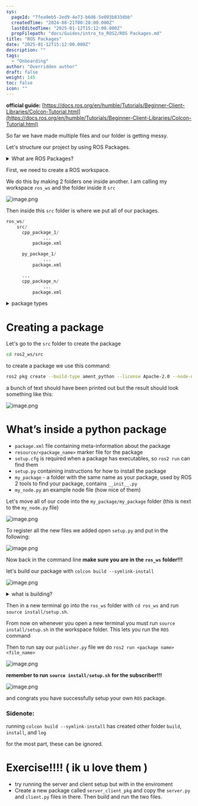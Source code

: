 ```yaml
---
sys:
  pageId: "7fea9eb5-2ed9-4e73-b6d6-5e093b833dbb"
  createdTime: "2024-08-21T00:28:00.000Z"
  lastEditedTime: "2025-01-12T15:12:00.000Z"
  propFilepath: "docs/Guides/intro_to_ROS2/ROS Packages.md"
title: "ROS Packages"
date: "2025-01-12T15:12:00.000Z"
description: ""
tags:
  - "Onboarding"
author: "Overridden author"
draft: false
weight: 145
toc: false
icon: ""
---
```


**official guide:** [https://docs.ros.org/en/humble/Tutorials/Beginner-Client-Libraries/Colcon-Tutorial.html](https://docs.ros.org/en/humble/Tutorials/Beginner-Client-Libraries/Colcon-Tutorial.html)

So far we have made multiple files and our folder is getting messy.

Let's structure our project by using ROS Packages.

<details>

<summary>What are ROS Packages?</summary>

ROS Packages are, as the name implies, packages of code that are highly sharable between ROS developers.

They consist of a folder, `package.xml` file, and source code

```python
      cpp_package_1/
		      ... imagine much code files here ..
          package.xml
```

</details>

First, we need to create a ROS workspace.

We do this by making 2 folders one inside another. I am calling my workspace `ros_ws` and the folder inside it `src`

![image.png](https://prod-files-secure.s3.us-west-2.amazonaws.com/d518164a-d88e-44d1-a4ee-3adb3bd8bce0/70706947-fd18-4537-a67b-e12946812d31/image.png?X-Amz-Algorithm=AWS4-HMAC-SHA256&X-Amz-Content-Sha256=UNSIGNED-PAYLOAD&X-Amz-Credential=ASIAZI2LB466SUY2TVPR%2F20250504%2Fus-west-2%2Fs3%2Faws4_request&X-Amz-Date=20250504T200837Z&X-Amz-Expires=3600&X-Amz-Security-Token=IQoJb3JpZ2luX2VjEHEaCXVzLXdlc3QtMiJIMEYCIQCzzIBephOor19t%2FhqM30PsD%2BgVfyspshbr70PxazxCXQIhALnXKCTyw%2BsR8QvnZbHgWad7yE4xhE%2BfZQAOUHxcU43AKv8DCBoQABoMNjM3NDIzMTgzODA1IgzTLXW0veDzr%2BnztOcq3APgSNfvsRe9XsWg3%2FQ2wQuFtRPrnOO71Vr3g%2B44UiJfUPpuml1jyUcXGHKkDUQ%2Bow1l7gvjYgaVcYqyZBNyWKhIF3cKzNvg%2F20OOck8tCxHKjanC6F2dVPooEoyAntzzU30w5vVUbs8eFcOY8ye6xGSteRfKtEfmGqJSr6GWzEMKs5Jg4yVwqkllK%2BxwIwi4fnGt5UU9mXA6eg2r57VryKCQ8wYLIvtd8YD6Fxd2MOCsvJiFE0mpTfUPUbSpuZ9Rg8RmnmEbeF7uTYL3bqbqZGqjngATcy3F8DuYbqNEkFhiYGhTD%2BDzh9zUTPRcmEQIzRoJX8DVLs7dNEzcPRlnnzFLAotwF51ZzkS1QAUsJqd7EYSf9TrxJBOgGwnFN3T2TjV2%2BAZT%2BKCMEYkbDx2t6DCbk1PN5QmQylmqmuf0UkQJ3s1co223pKoEaH1H8p%2Bx49DE455%2BlkNLvMwsLAL40rtdX7hYaKm5FD3JK50o%2Bk1GWO30PVHKoevxfJcKapu3zTotcl3XBunSBI6veWajQnhnQsjWjeFmdfOu23VojRRY%2FSbWTdwUyv8hrf58Qa8PNriSsHrcVR5835fy11OuIeaeq9n2PfAXGQyHdsSl%2FP5AADzbGxi3P6w9j1DoTDvut7ABjqkAcxmONgOdN2DvU40envLTn3H5wFXsiwR3%2BFLQDZEF5foCaQIgiKhjtt5qGJHbL4m1wbuSShnmdUARchtmNuIKl%2FTw%2BBqc9YYqTA2UHD5AnILaaCvqitPRaJGRa%2FayrLYcdWCbB5%2BIk6Jj4cLrVoGKKSt4mvXZP73DmhaTdUm7zJY0Zvg%2BE%2Buyl5pcrnVGeWbflwlVLPkVPuOqZVdiTq4YeIkGfef&X-Amz-Signature=6fd1008c7252b329253cbd86835855110942b067d89a31d5639b202799941c51&X-Amz-SignedHeaders=host&x-id=GetObject)

Then inside this `src` folder is where we put all of our packages.

```python
ros_ws/
    src/
      cpp_package_1/
		      ...
          package.xml

      py_package_1/
		      ...
          package.xml

      ...
      cpp_package_n/
		      ...
          package.xml

```

<details>

<summary>package types</summary>

packages can be either `C++` or python.

the intern file structure is different for each but for this guide we will stick to creating python packages

</details>

# Creating a package

Let's go to the `src` folder to create the package

```bash
cd ros2_ws/src
```

to create a package we use this command:

```bash
ros2 pkg create --build-type ament_python --license Apache-2.0 --node-name my_node my_package
```

a bunch of text should have been printed out but the result should look something like this:

![image.png](https://prod-files-secure.s3.us-west-2.amazonaws.com/d518164a-d88e-44d1-a4ee-3adb3bd8bce0/e6cf1e3f-8512-4a3e-b131-079f800bf3e8/image.png?X-Amz-Algorithm=AWS4-HMAC-SHA256&X-Amz-Content-Sha256=UNSIGNED-PAYLOAD&X-Amz-Credential=ASIAZI2LB466SUY2TVPR%2F20250504%2Fus-west-2%2Fs3%2Faws4_request&X-Amz-Date=20250504T200837Z&X-Amz-Expires=3600&X-Amz-Security-Token=IQoJb3JpZ2luX2VjEHEaCXVzLXdlc3QtMiJIMEYCIQCzzIBephOor19t%2FhqM30PsD%2BgVfyspshbr70PxazxCXQIhALnXKCTyw%2BsR8QvnZbHgWad7yE4xhE%2BfZQAOUHxcU43AKv8DCBoQABoMNjM3NDIzMTgzODA1IgzTLXW0veDzr%2BnztOcq3APgSNfvsRe9XsWg3%2FQ2wQuFtRPrnOO71Vr3g%2B44UiJfUPpuml1jyUcXGHKkDUQ%2Bow1l7gvjYgaVcYqyZBNyWKhIF3cKzNvg%2F20OOck8tCxHKjanC6F2dVPooEoyAntzzU30w5vVUbs8eFcOY8ye6xGSteRfKtEfmGqJSr6GWzEMKs5Jg4yVwqkllK%2BxwIwi4fnGt5UU9mXA6eg2r57VryKCQ8wYLIvtd8YD6Fxd2MOCsvJiFE0mpTfUPUbSpuZ9Rg8RmnmEbeF7uTYL3bqbqZGqjngATcy3F8DuYbqNEkFhiYGhTD%2BDzh9zUTPRcmEQIzRoJX8DVLs7dNEzcPRlnnzFLAotwF51ZzkS1QAUsJqd7EYSf9TrxJBOgGwnFN3T2TjV2%2BAZT%2BKCMEYkbDx2t6DCbk1PN5QmQylmqmuf0UkQJ3s1co223pKoEaH1H8p%2Bx49DE455%2BlkNLvMwsLAL40rtdX7hYaKm5FD3JK50o%2Bk1GWO30PVHKoevxfJcKapu3zTotcl3XBunSBI6veWajQnhnQsjWjeFmdfOu23VojRRY%2FSbWTdwUyv8hrf58Qa8PNriSsHrcVR5835fy11OuIeaeq9n2PfAXGQyHdsSl%2FP5AADzbGxi3P6w9j1DoTDvut7ABjqkAcxmONgOdN2DvU40envLTn3H5wFXsiwR3%2BFLQDZEF5foCaQIgiKhjtt5qGJHbL4m1wbuSShnmdUARchtmNuIKl%2FTw%2BBqc9YYqTA2UHD5AnILaaCvqitPRaJGRa%2FayrLYcdWCbB5%2BIk6Jj4cLrVoGKKSt4mvXZP73DmhaTdUm7zJY0Zvg%2BE%2Buyl5pcrnVGeWbflwlVLPkVPuOqZVdiTq4YeIkGfef&X-Amz-Signature=15378c0658d24326bb6c39a8f443befcb8f4e7c3f3d3f51fbb2feca341bc7f2e&X-Amz-SignedHeaders=host&x-id=GetObject)

# What’s inside a python package

- `package.xml` file containing meta-information about the package
- `resource/<package_name>` marker file for the package
- `setup.cfg` is required when a package has executables, so `ros2 run` can find them
- `setup.py` containing instructions for how to install the package
- `my_package` - a folder with the same name as your package, used by ROS 2 tools to find your package, contains `__init__.py`
- `my_node.py` an example node file (how nice of them)

Let's move all of our code into the `my_package/my_package` folder (this is next to the `my_node.py` file)

![image.png](https://prod-files-secure.s3.us-west-2.amazonaws.com/d518164a-d88e-44d1-a4ee-3adb3bd8bce0/9ce58f11-0da9-4d3e-b86d-506a9685d378/image.png?X-Amz-Algorithm=AWS4-HMAC-SHA256&X-Amz-Content-Sha256=UNSIGNED-PAYLOAD&X-Amz-Credential=ASIAZI2LB466SUY2TVPR%2F20250504%2Fus-west-2%2Fs3%2Faws4_request&X-Amz-Date=20250504T200837Z&X-Amz-Expires=3600&X-Amz-Security-Token=IQoJb3JpZ2luX2VjEHEaCXVzLXdlc3QtMiJIMEYCIQCzzIBephOor19t%2FhqM30PsD%2BgVfyspshbr70PxazxCXQIhALnXKCTyw%2BsR8QvnZbHgWad7yE4xhE%2BfZQAOUHxcU43AKv8DCBoQABoMNjM3NDIzMTgzODA1IgzTLXW0veDzr%2BnztOcq3APgSNfvsRe9XsWg3%2FQ2wQuFtRPrnOO71Vr3g%2B44UiJfUPpuml1jyUcXGHKkDUQ%2Bow1l7gvjYgaVcYqyZBNyWKhIF3cKzNvg%2F20OOck8tCxHKjanC6F2dVPooEoyAntzzU30w5vVUbs8eFcOY8ye6xGSteRfKtEfmGqJSr6GWzEMKs5Jg4yVwqkllK%2BxwIwi4fnGt5UU9mXA6eg2r57VryKCQ8wYLIvtd8YD6Fxd2MOCsvJiFE0mpTfUPUbSpuZ9Rg8RmnmEbeF7uTYL3bqbqZGqjngATcy3F8DuYbqNEkFhiYGhTD%2BDzh9zUTPRcmEQIzRoJX8DVLs7dNEzcPRlnnzFLAotwF51ZzkS1QAUsJqd7EYSf9TrxJBOgGwnFN3T2TjV2%2BAZT%2BKCMEYkbDx2t6DCbk1PN5QmQylmqmuf0UkQJ3s1co223pKoEaH1H8p%2Bx49DE455%2BlkNLvMwsLAL40rtdX7hYaKm5FD3JK50o%2Bk1GWO30PVHKoevxfJcKapu3zTotcl3XBunSBI6veWajQnhnQsjWjeFmdfOu23VojRRY%2FSbWTdwUyv8hrf58Qa8PNriSsHrcVR5835fy11OuIeaeq9n2PfAXGQyHdsSl%2FP5AADzbGxi3P6w9j1DoTDvut7ABjqkAcxmONgOdN2DvU40envLTn3H5wFXsiwR3%2BFLQDZEF5foCaQIgiKhjtt5qGJHbL4m1wbuSShnmdUARchtmNuIKl%2FTw%2BBqc9YYqTA2UHD5AnILaaCvqitPRaJGRa%2FayrLYcdWCbB5%2BIk6Jj4cLrVoGKKSt4mvXZP73DmhaTdUm7zJY0Zvg%2BE%2Buyl5pcrnVGeWbflwlVLPkVPuOqZVdiTq4YeIkGfef&X-Amz-Signature=0f5d6adeef7bbe1fad39a5f1fc13d003c15f6e9562221bd02f774711f130a672&X-Amz-SignedHeaders=host&x-id=GetObject)

To register all the new files we added open `setup.py` and put in the following:

![image.png](https://prod-files-secure.s3.us-west-2.amazonaws.com/d518164a-d88e-44d1-a4ee-3adb3bd8bce0/1cd7c262-4cae-4496-9d75-c178537d24a2/image.png?X-Amz-Algorithm=AWS4-HMAC-SHA256&X-Amz-Content-Sha256=UNSIGNED-PAYLOAD&X-Amz-Credential=ASIAZI2LB466SUY2TVPR%2F20250504%2Fus-west-2%2Fs3%2Faws4_request&X-Amz-Date=20250504T200837Z&X-Amz-Expires=3600&X-Amz-Security-Token=IQoJb3JpZ2luX2VjEHEaCXVzLXdlc3QtMiJIMEYCIQCzzIBephOor19t%2FhqM30PsD%2BgVfyspshbr70PxazxCXQIhALnXKCTyw%2BsR8QvnZbHgWad7yE4xhE%2BfZQAOUHxcU43AKv8DCBoQABoMNjM3NDIzMTgzODA1IgzTLXW0veDzr%2BnztOcq3APgSNfvsRe9XsWg3%2FQ2wQuFtRPrnOO71Vr3g%2B44UiJfUPpuml1jyUcXGHKkDUQ%2Bow1l7gvjYgaVcYqyZBNyWKhIF3cKzNvg%2F20OOck8tCxHKjanC6F2dVPooEoyAntzzU30w5vVUbs8eFcOY8ye6xGSteRfKtEfmGqJSr6GWzEMKs5Jg4yVwqkllK%2BxwIwi4fnGt5UU9mXA6eg2r57VryKCQ8wYLIvtd8YD6Fxd2MOCsvJiFE0mpTfUPUbSpuZ9Rg8RmnmEbeF7uTYL3bqbqZGqjngATcy3F8DuYbqNEkFhiYGhTD%2BDzh9zUTPRcmEQIzRoJX8DVLs7dNEzcPRlnnzFLAotwF51ZzkS1QAUsJqd7EYSf9TrxJBOgGwnFN3T2TjV2%2BAZT%2BKCMEYkbDx2t6DCbk1PN5QmQylmqmuf0UkQJ3s1co223pKoEaH1H8p%2Bx49DE455%2BlkNLvMwsLAL40rtdX7hYaKm5FD3JK50o%2Bk1GWO30PVHKoevxfJcKapu3zTotcl3XBunSBI6veWajQnhnQsjWjeFmdfOu23VojRRY%2FSbWTdwUyv8hrf58Qa8PNriSsHrcVR5835fy11OuIeaeq9n2PfAXGQyHdsSl%2FP5AADzbGxi3P6w9j1DoTDvut7ABjqkAcxmONgOdN2DvU40envLTn3H5wFXsiwR3%2BFLQDZEF5foCaQIgiKhjtt5qGJHbL4m1wbuSShnmdUARchtmNuIKl%2FTw%2BBqc9YYqTA2UHD5AnILaaCvqitPRaJGRa%2FayrLYcdWCbB5%2BIk6Jj4cLrVoGKKSt4mvXZP73DmhaTdUm7zJY0Zvg%2BE%2Buyl5pcrnVGeWbflwlVLPkVPuOqZVdiTq4YeIkGfef&X-Amz-Signature=a48f7f09e06ee9a7bfbf7e2ba1291a33b8f2d0d6092dee24ce307133f49f6e60&X-Amz-SignedHeaders=host&x-id=GetObject)

Now back in the command line **make sure you are in the** **`ros_ws`** **folder!!!**

let's build our package with `colcon build --symlink-install`

![image.png](https://prod-files-secure.s3.us-west-2.amazonaws.com/d518164a-d88e-44d1-a4ee-3adb3bd8bce0/2f2a0d27-b173-48fd-b189-5f5c0ce65619/image.png?X-Amz-Algorithm=AWS4-HMAC-SHA256&X-Amz-Content-Sha256=UNSIGNED-PAYLOAD&X-Amz-Credential=ASIAZI2LB466SUY2TVPR%2F20250504%2Fus-west-2%2Fs3%2Faws4_request&X-Amz-Date=20250504T200837Z&X-Amz-Expires=3600&X-Amz-Security-Token=IQoJb3JpZ2luX2VjEHEaCXVzLXdlc3QtMiJIMEYCIQCzzIBephOor19t%2FhqM30PsD%2BgVfyspshbr70PxazxCXQIhALnXKCTyw%2BsR8QvnZbHgWad7yE4xhE%2BfZQAOUHxcU43AKv8DCBoQABoMNjM3NDIzMTgzODA1IgzTLXW0veDzr%2BnztOcq3APgSNfvsRe9XsWg3%2FQ2wQuFtRPrnOO71Vr3g%2B44UiJfUPpuml1jyUcXGHKkDUQ%2Bow1l7gvjYgaVcYqyZBNyWKhIF3cKzNvg%2F20OOck8tCxHKjanC6F2dVPooEoyAntzzU30w5vVUbs8eFcOY8ye6xGSteRfKtEfmGqJSr6GWzEMKs5Jg4yVwqkllK%2BxwIwi4fnGt5UU9mXA6eg2r57VryKCQ8wYLIvtd8YD6Fxd2MOCsvJiFE0mpTfUPUbSpuZ9Rg8RmnmEbeF7uTYL3bqbqZGqjngATcy3F8DuYbqNEkFhiYGhTD%2BDzh9zUTPRcmEQIzRoJX8DVLs7dNEzcPRlnnzFLAotwF51ZzkS1QAUsJqd7EYSf9TrxJBOgGwnFN3T2TjV2%2BAZT%2BKCMEYkbDx2t6DCbk1PN5QmQylmqmuf0UkQJ3s1co223pKoEaH1H8p%2Bx49DE455%2BlkNLvMwsLAL40rtdX7hYaKm5FD3JK50o%2Bk1GWO30PVHKoevxfJcKapu3zTotcl3XBunSBI6veWajQnhnQsjWjeFmdfOu23VojRRY%2FSbWTdwUyv8hrf58Qa8PNriSsHrcVR5835fy11OuIeaeq9n2PfAXGQyHdsSl%2FP5AADzbGxi3P6w9j1DoTDvut7ABjqkAcxmONgOdN2DvU40envLTn3H5wFXsiwR3%2BFLQDZEF5foCaQIgiKhjtt5qGJHbL4m1wbuSShnmdUARchtmNuIKl%2FTw%2BBqc9YYqTA2UHD5AnILaaCvqitPRaJGRa%2FayrLYcdWCbB5%2BIk6Jj4cLrVoGKKSt4mvXZP73DmhaTdUm7zJY0Zvg%2BE%2Buyl5pcrnVGeWbflwlVLPkVPuOqZVdiTq4YeIkGfef&X-Amz-Signature=1c8c528978936bc48e7392276b9000b3f4c7522eff27a3211653f69aaec4930b&X-Amz-SignedHeaders=host&x-id=GetObject)

<details>

<summary>what is building?</summary>

if you are a CS major at Rose-Hulman you will learn the answer to this in CSSE132

but TLDR; is it combines all the code files into one program that can be run easily 

</details>

Then in a new terminal go into the `ros_ws` folder with `cd ros_ws` and run `source install/setup.sh`. 

From now on whenever you open a new terminal you must run `source install/setup.sh` in the workspace folder. This lets you run the `ROS` command

Then to run say our `publisher.py` file we do `ros2 run <package name> <file_name>`

![image.png](https://prod-files-secure.s3.us-west-2.amazonaws.com/d518164a-d88e-44d1-a4ee-3adb3bd8bce0/4f4b1219-3a44-4632-aa0a-ce3471699f59/image.png?X-Amz-Algorithm=AWS4-HMAC-SHA256&X-Amz-Content-Sha256=UNSIGNED-PAYLOAD&X-Amz-Credential=ASIAZI2LB466SUY2TVPR%2F20250504%2Fus-west-2%2Fs3%2Faws4_request&X-Amz-Date=20250504T200837Z&X-Amz-Expires=3600&X-Amz-Security-Token=IQoJb3JpZ2luX2VjEHEaCXVzLXdlc3QtMiJIMEYCIQCzzIBephOor19t%2FhqM30PsD%2BgVfyspshbr70PxazxCXQIhALnXKCTyw%2BsR8QvnZbHgWad7yE4xhE%2BfZQAOUHxcU43AKv8DCBoQABoMNjM3NDIzMTgzODA1IgzTLXW0veDzr%2BnztOcq3APgSNfvsRe9XsWg3%2FQ2wQuFtRPrnOO71Vr3g%2B44UiJfUPpuml1jyUcXGHKkDUQ%2Bow1l7gvjYgaVcYqyZBNyWKhIF3cKzNvg%2F20OOck8tCxHKjanC6F2dVPooEoyAntzzU30w5vVUbs8eFcOY8ye6xGSteRfKtEfmGqJSr6GWzEMKs5Jg4yVwqkllK%2BxwIwi4fnGt5UU9mXA6eg2r57VryKCQ8wYLIvtd8YD6Fxd2MOCsvJiFE0mpTfUPUbSpuZ9Rg8RmnmEbeF7uTYL3bqbqZGqjngATcy3F8DuYbqNEkFhiYGhTD%2BDzh9zUTPRcmEQIzRoJX8DVLs7dNEzcPRlnnzFLAotwF51ZzkS1QAUsJqd7EYSf9TrxJBOgGwnFN3T2TjV2%2BAZT%2BKCMEYkbDx2t6DCbk1PN5QmQylmqmuf0UkQJ3s1co223pKoEaH1H8p%2Bx49DE455%2BlkNLvMwsLAL40rtdX7hYaKm5FD3JK50o%2Bk1GWO30PVHKoevxfJcKapu3zTotcl3XBunSBI6veWajQnhnQsjWjeFmdfOu23VojRRY%2FSbWTdwUyv8hrf58Qa8PNriSsHrcVR5835fy11OuIeaeq9n2PfAXGQyHdsSl%2FP5AADzbGxi3P6w9j1DoTDvut7ABjqkAcxmONgOdN2DvU40envLTn3H5wFXsiwR3%2BFLQDZEF5foCaQIgiKhjtt5qGJHbL4m1wbuSShnmdUARchtmNuIKl%2FTw%2BBqc9YYqTA2UHD5AnILaaCvqitPRaJGRa%2FayrLYcdWCbB5%2BIk6Jj4cLrVoGKKSt4mvXZP73DmhaTdUm7zJY0Zvg%2BE%2Buyl5pcrnVGeWbflwlVLPkVPuOqZVdiTq4YeIkGfef&X-Amz-Signature=01f6303bc00962084231ad392c81a67f065578a87f4eac268651131ccc46f822&X-Amz-SignedHeaders=host&x-id=GetObject)

**remember to run** **`source install/setup.sh`** **for the subscriber!!!**

![image.png](https://prod-files-secure.s3.us-west-2.amazonaws.com/d518164a-d88e-44d1-a4ee-3adb3bd8bce0/02121119-dad4-49ec-8356-c956108b4243/image.png?X-Amz-Algorithm=AWS4-HMAC-SHA256&X-Amz-Content-Sha256=UNSIGNED-PAYLOAD&X-Amz-Credential=ASIAZI2LB466SUY2TVPR%2F20250504%2Fus-west-2%2Fs3%2Faws4_request&X-Amz-Date=20250504T200837Z&X-Amz-Expires=3600&X-Amz-Security-Token=IQoJb3JpZ2luX2VjEHEaCXVzLXdlc3QtMiJIMEYCIQCzzIBephOor19t%2FhqM30PsD%2BgVfyspshbr70PxazxCXQIhALnXKCTyw%2BsR8QvnZbHgWad7yE4xhE%2BfZQAOUHxcU43AKv8DCBoQABoMNjM3NDIzMTgzODA1IgzTLXW0veDzr%2BnztOcq3APgSNfvsRe9XsWg3%2FQ2wQuFtRPrnOO71Vr3g%2B44UiJfUPpuml1jyUcXGHKkDUQ%2Bow1l7gvjYgaVcYqyZBNyWKhIF3cKzNvg%2F20OOck8tCxHKjanC6F2dVPooEoyAntzzU30w5vVUbs8eFcOY8ye6xGSteRfKtEfmGqJSr6GWzEMKs5Jg4yVwqkllK%2BxwIwi4fnGt5UU9mXA6eg2r57VryKCQ8wYLIvtd8YD6Fxd2MOCsvJiFE0mpTfUPUbSpuZ9Rg8RmnmEbeF7uTYL3bqbqZGqjngATcy3F8DuYbqNEkFhiYGhTD%2BDzh9zUTPRcmEQIzRoJX8DVLs7dNEzcPRlnnzFLAotwF51ZzkS1QAUsJqd7EYSf9TrxJBOgGwnFN3T2TjV2%2BAZT%2BKCMEYkbDx2t6DCbk1PN5QmQylmqmuf0UkQJ3s1co223pKoEaH1H8p%2Bx49DE455%2BlkNLvMwsLAL40rtdX7hYaKm5FD3JK50o%2Bk1GWO30PVHKoevxfJcKapu3zTotcl3XBunSBI6veWajQnhnQsjWjeFmdfOu23VojRRY%2FSbWTdwUyv8hrf58Qa8PNriSsHrcVR5835fy11OuIeaeq9n2PfAXGQyHdsSl%2FP5AADzbGxi3P6w9j1DoTDvut7ABjqkAcxmONgOdN2DvU40envLTn3H5wFXsiwR3%2BFLQDZEF5foCaQIgiKhjtt5qGJHbL4m1wbuSShnmdUARchtmNuIKl%2FTw%2BBqc9YYqTA2UHD5AnILaaCvqitPRaJGRa%2FayrLYcdWCbB5%2BIk6Jj4cLrVoGKKSt4mvXZP73DmhaTdUm7zJY0Zvg%2BE%2Buyl5pcrnVGeWbflwlVLPkVPuOqZVdiTq4YeIkGfef&X-Amz-Signature=dc2e415d7c828ea0bed94fc12be68d5b33ff3bb7cda63bce18bc76ca26ce5f34&X-Amz-SignedHeaders=host&x-id=GetObject)

and congrats you have successfully setup your own `ROS` package.

### Sidenote:

running `colcon build --symlink-install` has created other folder `build`, `install`, and `log`

for the most part, these can be ignored.

# Exercise!!!! ( ik u love them )

- try running the server and client setup but with in the enviroment
- Create a new package called `server_client_pkg` and copy the `server.py` and `client.py` files in there. Then build and run the two files.
